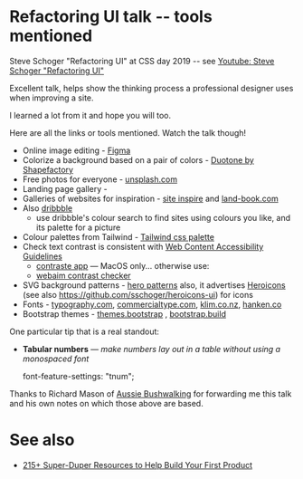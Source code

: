 # Refactoring UI talk -- tools mentioned


Steve Schoger  "Refactoring UI" at CSS day 2019 -- see [Youtube: Steve Schoger  "Refactoring UI"](https://www.youtube.com/watch?v=7Z9rrryIOC4)

Excellent talk, helps show the thinking process a professional designer uses when improving a site. 

I learned a lot from it and hope you will too.

Here are all the links or tools mentioned. Watch the talk though!

* Online image editing - [Figma](https://www.figma.com/)
* Colorize a background based on a pair of colors - [Duotone by Shapefactory](https://duotone.shapefactory.co/)
* Free photos for everyone - [unsplash.com](https://unsplash.com)
* Landing page gallery - 
* Galleries of websites for inspiration - [site inspire](https://www.siteinspire.com) and [land-book.com](https://land-book.com) 
* Also [dribbble](https://dribbble.com/)
   - use dribbble's colour search to find sites using colours you like, and its palette for a picture
* Colour palettes from Tailwind - [Tailwind css palette](https://tailwindcss.com/docs/customizing-colors/#default-color-palette)
* Check text contrast is consistent with [Web Content Accessibility Guidelines](https://www.w3.org/TR/UNDERSTANDING-WCAG20/visual-audio-contrast-contrast.html)
   - [contraste app](https://contrasteapp.com) &mdash; MacOS only... otherwise use: 
   - [webaim contrast checker](https://webaim.org/resources/contrastchecker/)
* SVG background patterns - [hero patterns](http://www.heropatterns.com/)  also, it advertises [Heroicons](http://www.heroicons.com/) (see also <https://github.com/sschoger/heroicons-ui>) for icons
* Fonts - [typography.com](https://www.typography.com), [commercialtype.com](https://commercialtype.com), [klim.co.nz](https://klim.co.nz), [hanken.co](https://hanken.co)
* Bootstrap themes - [themes.bootstrap](https://themes.getbootstrap.com/) , [bootstrap.build](https://bootstrap.build/)

One particular tip that is a real standout:

* **Tabular numbers** &mdash; *make numbers lay out in a table without using a monospaced font*

    font-feature-settings: "tnum";

Thanks to Richard Mason of [Aussie Bushwalking](https://www.aussiebushwalking.com) for forwarding me this talk and his own notes on which those above are based.

# See also

* [215+ Super-Duper Resources to Help Build Your First Product](https://yourfirstproduct.com/Info/Resources)